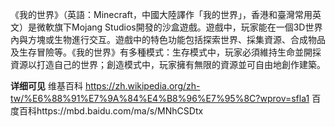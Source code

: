 《我的世界》（英語：Minecraft，中國大陸譯作「我的世界」，香港和臺灣常用英文）是微軟旗下Mojang Studios開發的沙盒遊戲。遊戲中，玩家能在一個3D世界內與方塊或生物進行交互。遊戲中的特色功能包括探索世界、採集資源、合成物品及生存冒險等。《我的世界》有多種模式：生存模式中，玩家必須維持生命並開採資源以打造自己的世界；創造模式中，玩家擁有無限的資源並可自由地創作建築。


**详细可见**
维基百科
https://zh.wikipedia.org/zh-tw/%E6%88%91%E7%9A%84%E4%B8%96%E7%95%8C?wprov=sfla1
百度百科https://mbd.baidu.com/ma/s/MNhCSDtx

